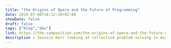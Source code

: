```yaml
---
title: "the Origins of Opera and the Future of Programming"
date: 2019-07-08T16:12:10+02:00
showDate: false
draft: false
tags: ["blog","dev"]
link: https://the-composition.com/the-origins-of-opera-and-the-future-of-programming-bcdaf8fbe960
description : Jessica Kerr looking at collective problem solving in music, art, science, and software. How it happen over the years and especially from the sixteenth century
---
```

